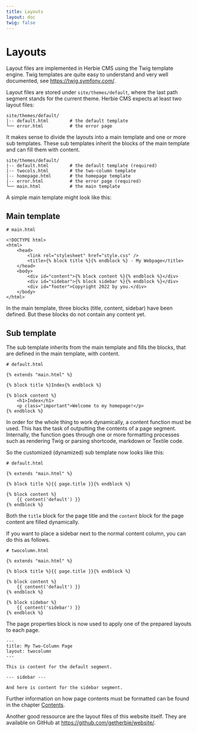 ```yaml
---
title: Layouts
layout: doc
twig: false
---
```


# Layouts

Layout files are implemented in Herbie CMS using the Twig template engine.
Twig templates are quite easy to understand and very well documented, see <https://twig.symfony.com/>.

Layout files are stored under `site/themes/default`, where the last path segment stands for the current theme.
Herbie CMS expects at least two layout files:

    site/themes/default/
    |-- default.html        # the default template
    └── error.html          # the error page


It makes sense to divide the layouts into a main template and one or more sub templates.
These sub templates inherit the blocks of the main template and can fill them with content.

    site/themes/default/
    |-- default.html        # the default template (required)
    |-- twocols.html        # the two-column template
    |-- homepage.html       # the homepage template
    |-- error.html          # the error page (required)
    └── main.html           # the main template

A simple main template might look like this:

## Main template

    # main.html

    <!DOCTYPE html>
    <html>
        <head>
            <link rel="stylesheet" href="style.css" />
            <title>{% block title %}{% endblock %} - My Webpage</title>
        </head>
        <body>
            <div id="content">{% block content %}{% endblock %}</div>
            <div id="sidebar">{% block sidebar %}{% endblock %}</div>
            <div id="footer">Copyright 2022 by you.</div>
        </body>
    </html>

In the main template, three blocks (title, content, sidebar) have been defined.
But these blocks do not contain any content yet.


## Sub template

The sub template inherits from the main template and fills the blocks, that are defined in the main template, with content.

    # default.html
    
    {% extends "main.html" %}
    
    {% block title %}Index{% endblock %}
    
    {% block content %}
        <h1>Index</h1>
        <p class="important">Welcome to my homepage!</p>
    {% endblock %}


In order for the whole thing to work dynamically, a content function must be used.
This has the task of outputting the contents of a page segment.
Internally, the function goes through one or more formatting processes such as rendering Twig or parsing shortcode, markdown or Textile code.

So the customized (dynamized) sub template now looks like this:

    # default.html
    
    {% extends "main.html" %}
    
    {% block title %}{{ page.title }}{% endblock %}
    
    {% block content %}  
        {{ content('default') }}
    {% endblock %}


Both the `title` block for the page title and the `content` block for the page content are filled dynamically.

If you want to place a sidebar next to the normal content column, you can do this as follows.

    # twocolumn.html
     
    {% extends "main.html" %}
    
    {% block title %}{{ page.title }}{% endblock %}
    
    {% block content %}  
        {{ content('default') }}
    {% endblock %}     
    
    {% block sidebar %}  
        {{ content('sidebar') }}
    {% endblock %}


The page properties block is now used to apply one of the prepared layouts to each page.

    ---
    title: My Two-Column Page
    layout: twocolumn
    ---

    This is content for the default segment.

    --- sidebar ---

    And here is content for the sidebar segment.


Further information on how page contents must be formatted can be found in the chapter [Contents](doc/contents).

Another good ressource are the layout files of this website itself.
They are available on GitHub at <https://github.com/getherbie/website/>.
